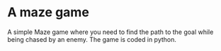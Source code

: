 # A maze game

A simple Maze game where you need to find the path to the goal while being chased by an enemy. The game is coded in python.
